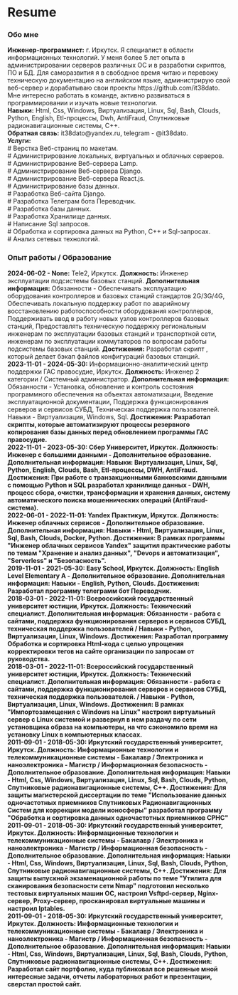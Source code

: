 # Resume
<h3>Обо мне</h3>
<p>
    <strong>Инженер-программист:</strong> г. Иркутск. Я специалист в области информационных технологий. У меня более 5 лет опыта в администрировании серверов различных ОС и в разработки скриптов, ПО и БД. Для саморазвития я в свободное время читаю и перевожу техническую документацию на английском языке, администрирую свой веб-сервер и дорабатываю свои проекты https://github.com/it38dato. Мне интересно работать в команде, активно развиваться в программировании и изучать новые технологии.<br>
    <strong>Навыки:</strong> Html, Css, Windows, Виртуализация, Linux, Sql, Bash, Clouds, Python, English, Etl-процессы, Dwh, AntiFraud, Спутниковые радионавигационные системы, С++.<br>
    <strong>Обратная связь:</strong> it38dato@yandex.ru, telegram - @it38dato.<br>
    <strong>Услуги:</strong><br>
    # Верстка Веб-страниц по макетам.<br>
    # Администрирование локальных, виртуальных и облачных серверов.<br>
    # Администрирование Веб-сервера Lamp.<br>
    # Администрирование Веб-сервера Django.<br>
    # Администрирование Веб-сервера React.js.<br>
    # Администрирование базы данных.<br>
    # Разработка Веб-сайта Django.<br>
    # Разработка Телеграм бота Переводчик.<br>
    # Разработка базы данных.<br>
    # Разработка Хранилище данных.<br>
    # Написание Sql запросов.<br>
    # Обработка и сортировка данных на Python, C++ и Sql-запросах.<br>
    # Анализ сетевых технологий.
</p>
<h3>Опыт работы / Образование</h3>
<p>
    <strong>2024-06-02 - None:</strong> Tele2, Иркутск. <strong>Должность:</strong> Инженер эксплуатации подсистемы базовых станций. <strong>Дополнительная информация:</strong> Обязанности - Обеспечивать эксплуатацию оборудования контроллеров и базовых станций стандартов 2G/3G/4G, Обеспечивать локальную поддержку работ по аварийному восстановлению работоспособности оборудования контроллеров, Поддерживать ввод в работу новых узлов контроллеров базовых станций, Предоставлять техническую поддержку региональным инженерам по эксплуатации базовых станций и транспортной сети, инженерам по эксплуатации коммутаторов по вопросам работы подсистемы базовых станций. <strong>Достижения:</strong> Разработал скрипт , который делает бэкап файлов конфигураций базовых станций.<br>
    <strong>2023-11-01 - 2024-05-30:</strong> Информационно-аналитический центр поддержки ГАС правосудие, Иркутск. <strong>Должность:</strong> Инженер 2 категории / Системный администратор. <strong>Дополнительная информация:</strong> Обязанности - Установка, обновление и контроль состояния программного обеспечения на объектах автоматизации, Введение эксплуатационной документации, Поддержка функционирования серверов и сервисов СУБД, Техническая поддержка пользователей. Навыки - Виртуализация, Windows, Sql. <strong>Достижения: Разработал скрипты, которые автоматизируют процессы резервного копирования базы данных перед обновлением программы ГАС правосудие.<br>
    <strong>2022-11-01 - 2023-05-30:</strong> Сбер Университет, Иркутск. <strong>Должность:</strong> Инженер с большими данными - Дополнительное образование. <strong>Дополнительная информация:</strong> Навыки: Виртуализация, Linux, Sql, Python, English, Clouds, Bash, Etl-процессы, DWH, AntiFraud. <strong>Достижения:</strong> При работе с транзакционными банковскими данными с помощью Python и SQL разработал хранилище данных - DWH, процесс сбора, очистки, трансформации и хранения данных, систему автоматического поиска мошеннических операций (AntiFraud-система).<br>
    <strong>2022-06-01 - 2022-11-01:</strong> Yandex Практикум, Иркутск. <strong>Должность:</strong> Инженер облачных сервисов - Дополнительное образование. <strong>Дополнительная информация:</strong> Навыки - Html, Виртуализация, Linux, Sql, Bash, Clouds, Docker, Python. <strong>Достижения:</strong> В рамках программы "Инженер облачных сервисов Yandex" защитил практические работы по темам "Хранение и анализ данных", "Devops и автоматизация", "Serverless" и "Безопасность".<br>
    <strong>2019-11-01 - 2021-05-30:</strong> Easy School, Иркутск. <strong>Должность:</strong> English Level Elementary A - Дополнительное образование. <strong>Дополнительная информация:</strong> Навыки - English, Python, Clouds. <strong>Достижения:</strong> Разработал программу телеграмм бот Переводчик.<br>
    <strong>2018-03-01 - 2022-11-01:</strong> Всероссийский государственный университет юстиции, Иркутск. <strong>Должность:</strong> Технический специалист. <strong>Дополнительная информация:</strong> Обязанности - работа с сайтами, поддержка функционирования серверов и сервисов СУБД, техническая поддержка пользователей / Навыки - Python, Виртуализация, Linux, Windows. <strong>Достижения:</strong> Разработал программу Обработка и сортировка Html-кода с целью упрощения корректировки тегов на сайте организации по запросам от руководства.<br>
    <strong>2018-03-01 - 2022-11-01:</strong> Всероссийский государственный университет юстиции, Иркутск. <strong>Должность:</strong> Технический специалист. <strong>Дополнительная информация:</strong> Обязанности - работа с сайтами, поддержка функционирования серверов и сервисов СУБД, техническая поддержка пользователей. / Навыки - Python, Виртуализация, Linux, Windows. <strong>Достижения:</strong> В рамках "Импортозамещения с Windows на Linux" настроил виртуальный сервер с Linux системой и развернул в нем раздачу по сети установщика образа на компьютеры, на что сэкономило время на установку Linux в компьютерных классах.<br>
    <strong>2011-09-01 - 2018-05-30:</strong> Иркутский государственный университет, Иркутск. <strong>Должность:</strong> Информационные технологии и телекоммуникационные системы - Бакалавр / Электроника и наноэлектроника - Магистр / Информационная безопасность - Дополнительное образование. <strong>Дополнительная информация: Навыки - Html, Css, Windows, Виртуализация, Linux, Sql, Bash, Clouds, Python, Спутниковые радионавигационные системы, С++. <strong>Достижения:</strong> Для защиты магистерской диссертации по теме "Использование данных одночастотных приемников Спутниковых Радионавигационных Систем для коррекции модели ионосферы" разработал программу "Обработка и сортировка данных одночастотных приемников СРНС"<br>
    <strong>2011-09-01 - 2018-05-30:</strong> Иркутский государственный университет, Иркутск. <strong>Должность:</strong> Информационные технологии и телекоммуникационные системы - Бакалавр / Электроника и наноэлектроника - Магистр / Информационная безопасность - Дополнительное образование. <strong>Дополнительная информация: Навыки - Html, Css, Windows, Виртуализация, Linux, Sql, Bash, Clouds, Python, Спутниковые радионавигационные системы, С++. <strong>Достижения:</strong> Для защиты выпускной экзаменационной работы по теме "Утилита для сканирования безопасности сети Nmap" подготовил несколько тестовых виртуальных машин ОС, настроил Vsftpd-сервер, Nginx-сервер, Proxy-сервер, просканировал виртуальные машины и настроил Iptables.<br>
    <strong>2011-09-01 - 2018-05-30:</strong> Иркутский государственный университет, Иркутск. <strong>Должность:</strong> Информационные технологии и телекоммуникационные системы - Бакалавр / Электроника и наноэлектроника - Магистр / Информационная безопасность - Дополнительное образование. <strong>Дополнительная информация:</strong> Навыки - Html, Css, Windows, Виртуализация, Linux, Sql, Bash, Clouds, Python, Спутниковые радионавигационные системы, С++. <strong>Достижения:</strong> Разработал сайт портфолио, куда публиковал все решенные мной интересные задачи, отчеты лабораторных работ и презентации, сверстал простой сайт.
</p>